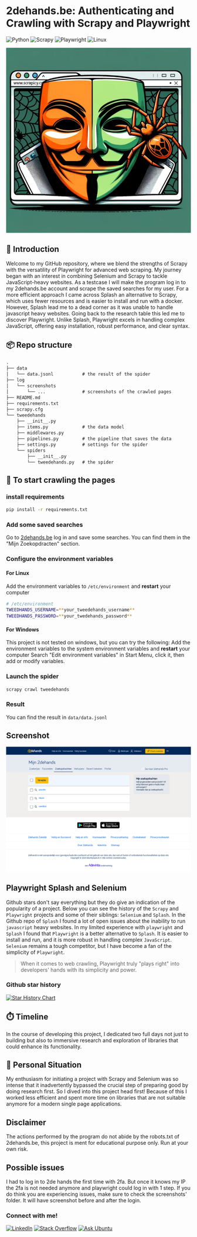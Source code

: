# 2dehands.be: Authenticating and Crawling with Scrapy and Playwright
![Python](https://img.shields.io/badge/python-3670A0?style=for-the-badge&logo=python&logoColor=ffdd54)
![Scrapy](https://img.shields.io/badge/scrapy-50962d?style=for-the-badge&logo=scrapy&logoColor=white)
![Playwright](https://img.shields.io/badge/Playwright-2b3137?style=for-the-badge&logo=playwright&logoColor=orange)
![Linux](https://img.shields.io/badge/Linux-FCC624?style=for-the-badge&logo=linux&logoColor=black)

![Scrapy and Playwright](./assets/scrapy-playwright.png)

## 📖 Introduction

Welcome to my GitHub repository, where we blend the strengths of Scrapy with the versatility of Playwright for 
advanced web scraping. My journey began with an interest in combining Selenium and Scrapy to tackle JavaScript-heavy 
websites. As a testcase I will make the program log in to my 2dehands.be account and scrape the saved searches for my user. 
For a more efficient approach I came across Splash an alternative to Scrapy, which uses fewer resources and is easier to 
install and run with a docker. However, Splash lead me to a dead corner as it was unable to handle javascript heavy 
websites. Going back to the research table this led me to discover Playwright. Unlike Splash, Playwright excels in 
handling complex JavaScript, offering easy installation, robust performance, and clear syntax. 

## 📦 Repo structure
```
.
├── data
│   └── data.jsonl           # the result of the spider
├── log
│   └── screenshots
│       └── ...              # screenshots of the crawled pages
├── README.md
├── requirements.txt
├── scrapy.cfg
└── tweedehands
    ├── __init__.py
    ├── items.py             # the data model
    ├── middlewares.py
    ├── pipelines.py         # the pipeline that saves the data
    ├── settings.py          # settings for the spider
    └── spiders
        ├── __init__.py
        └── tweedehands.py   # the spider
```


## 🚀 To start crawling the pages

### install requirements
```bash
pip install -r requirements.txt
```

### Add some saved searches
Go to [2dehands.be](https://www.2dehands.be) log in and save some searches. You can find them in the 
"Mijn Zoekopdracten" section.

### Configure the environment variables

#### For Linux
Add the environment variables to `/etc/environment` and **restart** your computer 
```bash
# /etc/environment
TWEEDHANDS_USERNAME=**your_tweedehands_username**
TWEEDHANDS_PASSWORD=**your_twedehands_password**
```

#### For Windows
This project is not tested on windows, but you can try the following:
Add the environment variables to the system environment variables and **restart** your computer
Search "Edit environment variables" in Start Menu, click it, then add or modify variables.

### Launch the spider
```bash
scrapy crawl tweedehands
```

### Result

You can find the result in `data/data.jsonl` 
## Screenshot
![Screenshot](./assets/my_searches.png)

## Playwright Splash and Selenium
Github stars don't say everything but they do give an indication of the popularity of a project. Below you can see the
history of the `Scrapy` and `Playwright` projects and some of their siblings: `Selenium` and `Splash`.
In the Github repo of `Splash` I found a lot of open issues about the inability to run `javascript` heavy websites. 
In my limited experience with `playwright` and `Splash` I found that `Playwright` is a better alternative to `Splash`. 
It is easier to install and run, and it is more robust in handling complex `JavaScript`. `Selenium` remains a tough 
competitor, but I have become a fan of the simplicity of `Playwright`.

> When it comes to web crawling, Playwright truly "plays right" into developers' hands with its simplicity and power.

### Github star history
[![Star History Chart](https://api.star-history.com/svg?repos=microsoft/playwright,scrapinghub/splash,SeleniumHQ/selenium,scrapy/scrapy&type=Date)](https://star-history.com/#microsoft/playwright&scrapinghub/splash&SeleniumHQ/selenium&scrapy/scrapy&Date)

## ⏱️ Timeline
In the course of developing this project, I dedicated two full days not just to building but also to immersive research 
and exploration of libraries that could enhance its functionality.

## 📌 Personal Situation
My enthusiasm for initiating a project with Scrapy and Selenium was so intense that it inadvertently bypassed the 
crucial step of preparing good by doing research first. So I dived into this project head first! Because of this I 
worked less efficient and spent more time on libraries that are not suitable anymore for a modern single page applications.

## Disclaimer
The actions performed by the program do not abide by the robots.txt of 2dehands.be, this project is ment for educational 
purpose only. Run at your own risk.

## Possible issues
I had to log in to 2de hands the first time with 2fa. But once it knows my IP the 2fa is not needed anymore and playwright could log in with 1 step.
If you do think you are experiencing issues, make sure to check the screenshots' folder. It will have screenshot before and after the login.

### Connect with me!
[![LinkedIn](https://img.shields.io/badge/linkedin-%230077B5.svg?style=for-the-badge&logo=linkedin&logoColor=white)](https://www.linkedin.com/in/gerrit-geeraerts-143488141)
[![Stack Overflow](https://img.shields.io/badge/-Stackoverflow-FE7A16?style=for-the-badge&logo=stack-overflow&logoColor=white)](https://stackoverflow.com/users/10213635/gerrit-geeraerts)
[![Ask Ubuntu](https://img.shields.io/badge/-Askubuntu-dd4814?style=for-the-badge&logo=ubuntu&logoColor=white)](https://askubuntu.com/users/1097288/gerrit-geeraerts)